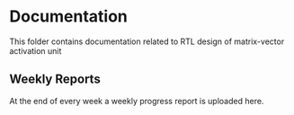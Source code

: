 # Documentation
This folder contains documentation related to RTL design of matrix-vector activation unit

## Weekly Reports
At the end of every week a weekly progress report is uploaded here.
